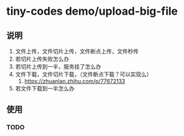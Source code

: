 # tiny-codes demo/upload-big-file

## 说明

1. 文件上传，文件切片上传，文件断点上传，文件秒传
2. 若切片上传失败怎么办
3. 若切片上传到一半，服务挂了怎么办
4. 文件下载，文件切片下载，（文件断点下载？可以实现么）
   1. https://zhuanlan.zhihu.com/p/77672133
5. 若文件下载到一半怎么办

## 使用

### TODO
